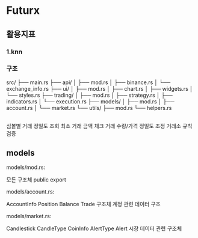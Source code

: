 # Futurx


## 활용지표

### 1.knn
### 구조

src/
├── main.rs
├── api/
│   ├── mod.rs
│   ├── binance.rs
│   └── exchange_info.rs
├── ui/
│   ├── mod.rs
│   ├── chart.rs
│   ├── widgets.rs
│   └── styles.rs
├── trading/
│   ├── mod.rs
│   ├── strategy.rs
│   ├── indicators.rs
│   └── execution.rs
├── models/
│   ├── mod.rs
│   ├── account.rs
│   └── market.rs
└── utils/
    ├── mod.rs
    └── helpers.rs


## 
심볼별 거래 정밀도 조회
최소 거래 금액 체크
거래 수량/가격 정밀도 조정
거래소 규칙 검증

## models

models/mod.rs:

모든 구조체 public export

models/account.rs:

AccountInfo
Position
Balance
Trade 구조체
계정 관련 데이터 구조

models/market.rs:

Candlestick
CandleType
CoinInfo
AlertType
Alert
시장 데이터 관련 구조체